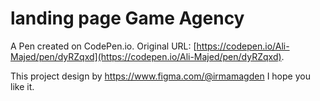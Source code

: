 # landing page Game Agency

A Pen created on CodePen.io. Original URL: [https://codepen.io/Ali-Majed/pen/dyRZqxd](https://codepen.io/Ali-Majed/pen/dyRZqxd).

This project design by https://www.figma.com/@irmamagden
I hope you like it.